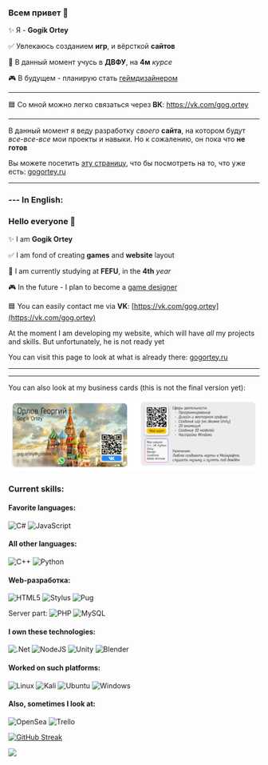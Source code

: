 ### Всем привет 👋

✨ Я - **Gogik Ortey**

✅ Увлекаюсь созданием **игр**, и вёрсткой **сайтов** 

📒 В данный момент учусь в **ДВФУ**, на **4м** *курсе*

🎮 В будущем - планирую стать <u>геймдизайнером</u>

---

🟦 Со мной можно легко связаться через **ВК**: https://vk.com/gog.ortey

---

В данный момент я веду разработку *своего* **сайта**, на котором будут 
*все-все-все* мои проекты и навыки. Но к сожалению, он пока что **не готов**

Вы можете посетить <u>эту страницу</u>, что бы посмотреть на то, что уже есть: [gogortey.ru](https://gogortey.ru)

---

### --- In English:

### Hello everyone 👋

✨ I am **Gogik Ortey**

✅ I am fond of creating **games** and **website** layout

📒 I am currently studying at **FEFU**, in the **4th** *year*

🎮 In the future - I plan to become a <u>game designer</u>

🟦 You can easily contact me via **VK**: [https://vk.com/gog.ortey](https://vk.com/gog.ortey)

At the moment I am developing my website, which will
have *all* my projects and skills. But unfortunately, he is not ready yet

You can visit this page to look at what is already there: [gogortey.ru](gogortey.ru)

---

---

You can also look at my business cards (this is not the final version yet):

![](/img1.png)

### Current skills:

#### Favorite languages:

![C#](https://img.shields.io/badge/c%23-%23239120.svg?style=for-the-badge&logo=c-sharp&logoColor=white) ![JavaScript](https://img.shields.io/badge/javascript-%23323330.svg?style=for-the-badge&logo=javascript&logoColor=%23F7DF1E) 

#### All other languages:

![C++](https://img.shields.io/badge/c++-%2300599C.svg?style=for-the-badge&logo=c%2B%2B&logoColor=white) ![Python](https://img.shields.io/badge/python-3670A0?style=for-the-badge&logo=python&logoColor=ffdd54) 



#### Web-разработка:

![HTML5](https://img.shields.io/badge/html5-%23E34F26.svg?style=for-the-badge&logo=html5&logoColor=white) ![Stylus](https://img.shields.io/badge/stylus-%23ff6347.svg?style=for-the-badge&logo=stylus&logoColor=white) ![Pug](https://img.shields.io/badge/Pug-FFF?style=for-the-badge&logo=pug&logoColor=A86454)

Server part: ![PHP](https://img.shields.io/badge/php-%23777BB4.svg?style=for-the-badge&logo=php&logoColor=white) ![MySQL](https://img.shields.io/badge/mysql-%2300f.svg?style=for-the-badge&logo=mysql&logoColor=white)

#### I own these technologies:

![.Net](https://img.shields.io/badge/.NET-5C2D91?style=for-the-badge&logo=.net&logoColor=white) ![NodeJS](https://img.shields.io/badge/node.js-6DA55F?style=for-the-badge&logo=node.js&logoColor=white) ![Unity](https://img.shields.io/badge/unity-%23000000.svg?style=for-the-badge&logo=unity&logoColor=white) ![Blender](https://img.shields.io/badge/blender-%23F5792A.svg?style=for-the-badge&logo=blender&logoColor=white) 

#### Worked on such platforms:

 ![Linux](https://img.shields.io/badge/Linux-FCC624?style=for-the-badge&logo=linux&logoColor=black) ![Kali](https://img.shields.io/badge/Kali-268BEE?style=for-the-badge&logo=kalilinux&logoColor=white) ![Ubuntu](https://img.shields.io/badge/Ubuntu-E95420?style=for-the-badge&logo=ubuntu&logoColor=white) ![Windows](https://img.shields.io/badge/Windows-0078D6?style=for-the-badge&logo=windows&logoColor=white) 



#### Also, sometimes I look at:

![OpenSea](https://img.shields.io/badge/OpenSea-%232081E2.svg?style=for-the-badge&logo=opensea&logoColor=white) ![Trello](https://img.shields.io/badge/Trello-%23026AA7.svg?style=for-the-badge&logo=Trello&logoColor=white) 



[![GitHub Streak](https://github-readme-streak-stats.herokuapp.com/?user=GogikOrtey)](https://git.io/streak-stats)

![](https://komarev.com/ghpvc/?username=GogikOrtey)

